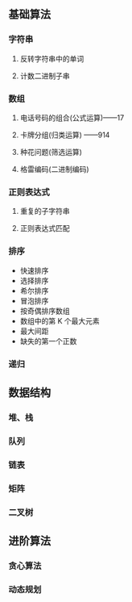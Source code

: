 ## 基础算法

### 字符串

1. 反转字符串中的单词

2. 计数二进制子串

### 数组

1. 电话号码的组合(公式运算)——17

2. 卡牌分组(归类运算) ——914

3. 种花问题(筛选运算)

4. 格雷编码(二进制编码)

### 正则表达式

1. 重复的子字符串

2. 正则表达式匹配

### 排序

-   快速排序
-   选择排序
-   希尔排序
-   冒泡排序
-   按奇偶排序数组
-   数组中的第 K 个最大元素
-   最大间距
-   缺失的第一个正数

### 递归

## 数据结构

### 堆、栈

### 队列

### 链表

### 矩阵

### 二叉树

## 进阶算法

### 贪心算法

### 动态规划

<!-- 波兰式和逆波兰式 -->
